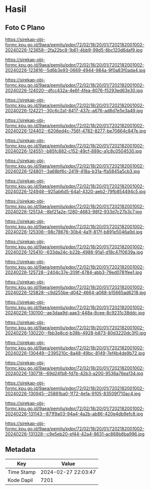 # Hasil

## Foto C Plano

https://sirekap-obj-formc.kpu.go.id/9aea/pemilu/pdpr/72/02/18/20/01/7202182001002-20240226-123658--2fa22bc8-1b61-4bb9-99d5-6bc120d6daf9.jpg

https://sirekap-obj-formc.kpu.go.id/9aea/pemilu/pdpr/72/02/18/20/01/7202182001002-20240226-123816--5d6b3e93-0669-4944-984a-9f0a83f0ada4.jpg

https://sirekap-obj-formc.kpu.go.id/9aea/pemilu/pdpr/72/02/18/20/01/7202182001002-20240226-124020--dfcc432a-4e6f-4fea-8076-f5293ed63e30.jpg

https://sirekap-obj-formc.kpu.go.id/9aea/pemilu/pdpr/72/02/18/20/01/7202182001002-20240226-124221--30c6c2a1-8417-437c-a676-ad8d7e5e3a49.jpg

https://sirekap-obj-formc.kpu.go.id/9aea/pemilu/pdpr/72/02/18/20/01/7202182001002-20240226-124402--6206ed4c-756f-4782-8277-be70664c847e.jpg

https://sirekap-obj-formc.kpu.go.id/9aea/pemilu/pdpr/72/02/18/20/01/7202182001002-20240226-124551--b85fc882-c152-49cf-889c-a1c8c0504530.jpg

https://sirekap-obj-formc.kpu.go.id/9aea/pemilu/pdpr/72/02/18/20/01/7202182001002-20240226-124801--3a68bf6c-2419-418a-b31a-ffa5845a5cb3.jpg

https://sirekap-obj-formc.kpu.go.id/9aea/pemilu/pdpr/72/02/18/20/01/7202182001002-20240226-124948--925ab6d5-64a1-4320-aeb2-79fb854494c5.jpg

https://sirekap-obj-formc.kpu.go.id/9aea/pemilu/pdpr/72/02/18/20/01/7202182001002-20240226-125134--8bf21a2e-1280-4683-98f2-933d7c27b3c7.jpg

https://sirekap-obj-formc.kpu.go.id/9aea/pemilu/pdpr/72/02/18/20/01/7202182001002-20240226-125306--98c78676-30b4-4a1f-817f-b891e5046a9d.jpg

https://sirekap-obj-formc.kpu.go.id/9aea/pemilu/pdpr/72/02/18/20/01/7202182001002-20240226-125410--633da24c-b22b-4986-91a1-d18c47f0639a.jpg

https://sirekap-obj-formc.kpu.go.id/9aea/pemilu/pdpr/72/02/18/20/01/7202182001002-20240226-125728--2404c37e-209f-4784-abb3-79ed0781fee1.jpg

https://sirekap-obj-formc.kpu.go.id/9aea/pemilu/pdpr/72/02/18/20/01/7202182001002-20240226-125828--c9d255be-d042-4664-a068-b15665ad6218.jpg

https://sirekap-obj-formc.kpu.go.id/9aea/pemilu/pdpr/72/02/18/20/01/7202182001002-20240226-130100--ae3daa9d-aae3-448a-8cee-8c9231c38ddc.jpg

https://sirekap-obj-formc.kpu.go.id/9aea/pemilu/pdpr/72/02/18/20/01/7202182001002-20240226-130220--fbb3e8cd-b38b-4928-b873-80d3220dc3f0.jpg

https://sirekap-obj-formc.kpu.go.id/9aea/pemilu/pdpr/72/02/18/20/01/7202182001002-20240226-130449--2395210c-8a48-49bc-8149-7ef4b4de9b72.jpg

https://sirekap-obj-formc.kpu.go.id/9aea/pemilu/pdpr/72/02/18/20/01/7202182001002-20240226-130718--69d24fb8-fd7b-42b3-a200-9536a76ea134.jpg

https://sirekap-obj-formc.kpu.go.id/9aea/pemilu/pdpr/72/02/18/20/01/7202182001002-20240226-130945--25861ba0-1f72-4e1a-9105-83509f710ac4.jpg

https://sirekap-obj-formc.kpu.go.id/9aea/pemilu/pdpr/72/02/18/20/01/7202182001002-20240226-131143--871f9a03-94a4-4a2b-ab86-420e4db9efc8.jpg

https://sirekap-obj-formc.kpu.go.id/9aea/pemilu/pdpr/72/02/18/20/01/7202182001002-20240226-131328--c9e5eb20-ef44-42a4-8631-ac868b6ba996.jpg


## Metadata

| Key        | Value               |
| ---------- | ------------------- |
| Time Stamp | 2024-02-27 22:03:47 |
| Kode Dapil | 7201                |



